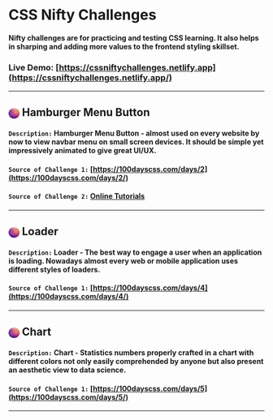 # CSS Nifty Challenges

#### Nifty challenges are for practicing and testing CSS learning. It also helps in sharping and adding more values to the frontend styling skillset.

### **Live Demo**: [https://cssniftychallenges.netlify.app](https://cssniftychallenges.netlify.app/)
<hr>

<h2><img align="center" width="21.5" src="images/bullet.png" /> Hamburger Menu Button </h2>

#### `Description:` Hamburger Menu Button - almost used on every website by now to view navbar menu on small screen devices. It should be simple yet impressively animated to give great UI/UX.

#### `Source of Challenge 1:` [https://100dayscss.com/days/2](https://100dayscss.com/days/2/)

#### `Source of Challenge 2:` [Online Tutorials](https://www.youtube.com/watch?v=TD-MFXs2M5E)

<hr/>

<h2><img align="center" width="21.5" src="images/bullet.png" /> Loader </h2>

#### `Description:` Loader - The best way to engage a user when an application is loading. Nowadays almost every web or mobile application uses different styles of loaders.

#### `Source of Challenge 1:` [https://100dayscss.com/days/4](https://100dayscss.com/days/4/)

<hr/>

<h2><img align="center" width="21.5" src="images/bullet.png" /> Chart </h2>


#### `Description:` Chart - Statistics numbers properly crafted in a chart with different colors not only easily comprehended by anyone but also present an aesthetic view to data science. 

#### `Source of Challenge 1:` [https://100dayscss.com/days/5](https://100dayscss.com/days/5/)

<hr/>
